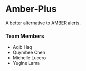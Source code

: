# Amber-Plus

A better alternative to AMBER alerts.

### Team Members

- Aqib Haq
- Quymbee Chen
- Michelle Lucero
- Yugine Lama
